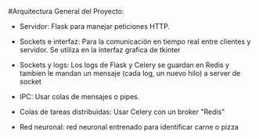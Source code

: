 #Arquitectura General del Proyecto:

- Servidor: Flask para manejar peticiones HTTP.

- Sockets e interfaz: Para la comunicación en tiempo real entre clientes y servidor. Se utiliza en la interfaz grafica de tkinter

- Sockets y logs: Los logs de Flask y Celery se guardan en Redis y tambien le mandan un mensaje (cada log, un nuevo hilo) a server de socket 

- IPC: Usar colas de mensajes o pipes.

- Colas de tareas distribuidas: Usar Celery con un broker "Redis" 

- Red neuronal: red neuronal entrenado para identificar carne o pizza
